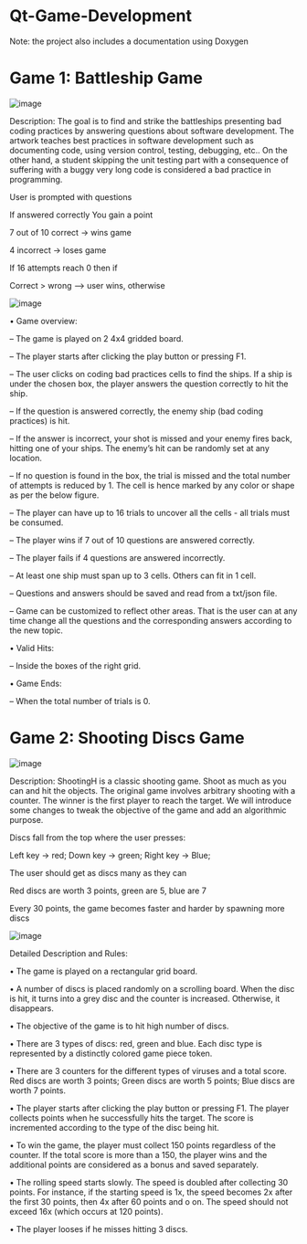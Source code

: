 # Qt-Game-Development

Note: the project also includes a documentation using Doxygen

# Game 1: Battleship Game

![image](https://user-images.githubusercontent.com/60234076/167738227-6a303a4f-d0db-413c-968a-8999c980d541.png)

Description: The goal is to find and strike the battleships presenting bad coding practices by answering questions about software development. The artwork teaches best practices in software development
such as documenting code, using version control, testing, debugging, etc.. On the other hand, a student
skipping the unit testing part with a consequence of suffering with a buggy very long code is considered
a bad practice in programming.

User is prompted with questions

If answered correctly You gain a point

7 out of 10 correct -> wins game

4 incorrect -> loses game

If 16 attempts reach 0 then if 

Correct > wrong --> user wins, otherwise

![image](https://user-images.githubusercontent.com/60234076/167737645-fd46321e-09b0-4daa-9ef4-3862879ed506.png)


• Game overview:

– The game is played on 2 4x4 gridded board.

– The player starts after clicking the play button or pressing F1.

– The user clicks on coding bad practices cells to find the ships. If a ship is under the chosen box, the player answers the question correctly to hit the ship.

– If the question is answered correctly, the enemy ship (bad coding practices) is hit.

– If the answer is incorrect, your shot is missed and your enemy fires back, hitting one of your ships. The enemy’s hit can be randomly set at any location.

– If no question is found in the box, the trial is missed and the total number of attempts is reduced by 1. The cell is hence marked by any color or shape as per the below figure.

– The player can have up to 16 trials to uncover all the cells - all trials must be consumed.

– The player wins if 7 out of 10 questions are answered correctly.

– The player fails if 4 questions are answered incorrectly.

– At least one ship must span up to 3 cells. Others can fit in 1 cell.

– Questions and answers should be saved and read from a txt/json file.

– Game can be customized to reflect other areas. That is the user can at any time change all the questions and the corresponding answers according to the new topic.

• Valid Hits:

– Inside the boxes of the right grid.

• Game Ends:

– When the total number of trials is 0.


# Game 2: Shooting Discs Game

![image](https://user-images.githubusercontent.com/60234076/167738306-b8b51695-d31f-470e-a0f0-4bc6f9666c2b.png)

Description: ShootingH is a classic shooting game. Shoot as much as you can and hit the objects.
The original game involves arbitrary shooting with a counter. The winner is the first player to reach
the target. We will introduce some changes to tweak the objective of the game and add an algorithmic
purpose.

Discs fall from the top where the user presses:

Left key -> red; Down key -> green; Right key -> Blue;

The user should get as discs many as they can

Red discs are worth 3 points, green are 5, blue are 7

Every 30 points, the game becomes faster and harder by spawning more discs

![image](https://user-images.githubusercontent.com/60234076/167737821-5c6898e4-bf39-42c7-b0eb-1d98ab992db4.png)

Detailed Description and Rules:

• The game is played on a rectangular grid board.

• A number of discs is placed randomly on a scrolling board. When the disc is hit, it turns into a grey disc and the counter is increased. Otherwise, it disappears.

• The objective of the game is to hit high number of discs.

• There are 3 types of discs: red, green and blue. Each disc type is represented by a distinctly colored game piece token.

• There are 3 counters for the different types of viruses and a total score. Red discs are worth 3 points; Green discs are worth 5 points; Blue discs are worth 7 points.

• The player starts after clicking the play button or pressing F1. The player collects points when he successfully hits the target. The score is incremented according to the type of the disc being hit.

• To win the game, the player must collect 150 points regardless of the counter. If the total score is more than a 150, the player wins and the additional points are considered as a bonus and saved separately.

• The rolling speed starts slowly. The speed is doubled after collecting 30 points. For instance, if the starting speed is 1x, the speed becomes 2x after the first 30 points, then 4x after 60 points and o on. The speed should not exceed 16x (which occurs at 120 points).

• The player looses if he misses hitting 3 discs.

